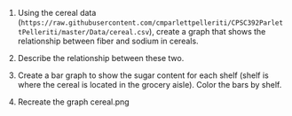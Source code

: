 1. Using the cereal data (`https://raw.githubusercontent.com/cmparlettpelleriti/CPSC392ParlettPelleriti/master/Data/cereal.csv`), create a graph that shows the relationship between fiber and sodium in cereals.

2. Describe the relationship between these two.

3. Create a bar graph to show the sugar content for each shelf (shelf is where the cereal is located in the grocery aisle). Color the bars by shelf.

4. Recreate the graph cereal.png
